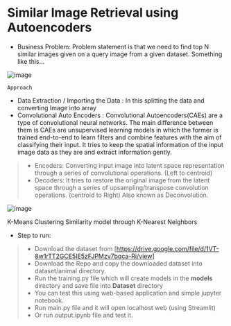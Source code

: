 # Similar Image Retrieval using Autoencoders

- Business Problem:
Problem statement is that we need to find top N similar images given on a query image from a given dataset. Something like this…

![image](https://user-images.githubusercontent.com/62031889/120933146-630df880-c716-11eb-95be-ba8138e64a3e.png)

`Approach`
* Data Extraction / Importing the Data : In this splitting the data and converting Image into array
* Convolutional Auto Encoders : Convolutional Autoencoders(CAEs) are a type of convolutional neural networks. The main difference between them is CAEs are unsupervised learning models in which the former is trained end-to-end to learn filters and combine features with the aim of classifying their input.
It tries to keep the spatial information of the input image data as they are and extract information gently.
> * Encoders: Converting input image into latent space representation through a series of convolutional operations. (Left to centroid)
> * Decoders: It tries to restore the original image from the latent space through a series of upsampling/transpose convolution operations. (centroid to Right) Also known as Deconvolution.

![image](https://user-images.githubusercontent.com/62031889/120933704-ed575c00-c718-11eb-9ade-1f2b07fe4529.png)


K-Means Clustering
Similarity model through K-Nearest Neighbors

- Step to run:

> * Download the dataset from [https://drive.google.com/file/d/1VT-8w1rTT2GCE5IE5zFJPMzv7bqca-Ri/view]
> * Download the Repo and copy the downloaded dataset into dataset/animal directory.
> * Run the training.py file which will create models in the **models** directory and save file into **Dataset** directory
> * You can test this using web-based application and simple jupyter notebook.
> * Run main.py file and it will open localhost web (using Streamlit)
> * Or run output.ipynb file and test it.
